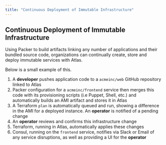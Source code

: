 ```yaml
---
title: "Continuous Deployment of Immutable Infrastructure"
---
```


## Continuous Deployment of Immutable Infrastructure

Using Packer to build artifacts linking any number of applications and their
bundled source code, organizations can continually create, store and deploy
immutable services with Atlas.

Below is a small example of this.

1. A __developer__ pushes application code to a `acmeinc/web` GitHub repository linked to Atlas
2. Packer configuration for a `acmeinc/frontend` service then merges this code with
its provisioning scripts (i.e Puppet, Shell, etc.) and automatically
builds an AMI artifact and stores it in Atlas
3. A Terraform `plan` is automatically queued and run, showing a difference
in the AMI for a deployed instance. An __operator__ is notified of a pending
change
4. An __operator__ reviews and confirms this infrastructure change
5. Terraform, running in Atlas, automatically applies these changes
6. Consul, running on the `frontend` service, notifies via Slack or Email
of any service disruptions, as well as providing a UI for the __operator__
